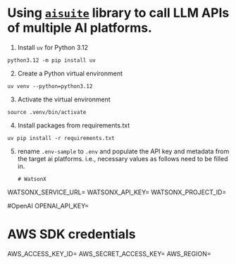 # Using [`aisuite`](https://github.com/andrewyng/aisuite) library to call LLM APIs of multiple AI platforms. 

1. Install `uv` for Python 3.12
```shell
python3.12 -m pip install uv
```

2. Create a Python virtual environment
```shell
uv venv --python=python3.12
```

3. Activate the virtual environment
```shell
source .venv/bin/activate
```

4. Install packages from requirements.txt
```shell
uv pip install -r requirements.txt
```

5. rename `.env-sample` to `.env` and populate the API key and metadata from the target ai platforms. i.e., necessary values as follows need to be filled in. 
   ```text
   # WatsonX
WATSONX_SERVICE_URL=
WATSONX_API_KEY=
WATSONX_PROJECT_ID=

#OpenAI
OPENAI_API_KEY=

# AWS SDK credentials
AWS_ACCESS_KEY_ID=
AWS_SECRET_ACCESS_KEY=
AWS_REGION=
```
